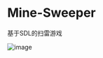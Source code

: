 # Mine-Sweeper
 基于SDL的扫雷游戏
 
![image](https://user-images.githubusercontent.com/45761599/131999606-2af552e8-8baa-4829-bb4b-eade1a31d0da.png)

